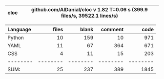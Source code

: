 cloc|github.com/AlDanial/cloc v 1.82  T=0.06 s (399.9 files/s, 39522.1 lines/s)
--- | ---

Language|files|blank|comment|code
:-------|-------:|-------:|-------:|-------:
Python|10|159|10|971
YAML|11|67|364|671
CSS|4|11|15|203
--------|--------|--------|--------|--------
SUM:|25|237|389|1845
